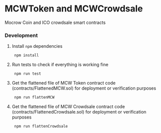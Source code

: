 # MCWToken and MCWCrowdsale
Mocrow Coin and ICO crowdsale smart contracts

### Development

1. Install `npm` dependencies

        npm install

2. Run tests to check if everything is working fine

        npm run test

3. Get the flattened file of MCW Token contract code (contracts/FlattenedMCW.sol) for deployment or verification purposes

        npm run flattenMCW

4. Get the flattened file of MCW Crowdsale contract code (contracts/FlattenedCrowdsale.sol) for deployment or verification purposes

        npm run flattenCrowdsale
